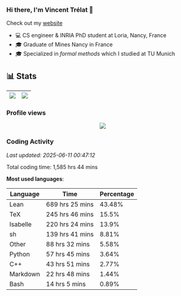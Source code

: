 ### Hi there, I'm Vincent Trélat 👋

Check out my [website](https://vtrelat.github.io)

-   💻 CS engineer & INRIA PhD student at Loria, Nancy, France
-   🎓 Graduate of Mines Nancy in France
-   🎓 Specialized in _formal methods_ which I studied at TU Munich

## 📊 **Stats**

| <img align="center" src="https://readme-stats.clckblog.space/api?username=VTrelat&show_icons=true&include_all_commits=true&theme=tokyonight&hide_border=true" /> | <img align="center" src="https://readme-stats.clckblog.space/api/top-langs/?username=VTrelat&layout=compact&theme=tokyonight&hide_border=true" /> |
| ---------------------------------------------------------------------------------------------------------------------------------------------------------------- | ------------------------------------------------------------------------------------------------------------------------------------------------- |

### Profile views

<p align="center">
 <img src="https://profile-counter.glitch.me/VTrelat/count.svg" />
</p>

<!--automations-->
### Coding Activity
_Last updated: 2025-06-11 00:47:12_

Total coding time: 1,585 hrs 44 mins

**Most used languages**:

| Language | Time | Percentage |
| ------------- | ------------- | ------------- |
| Lean | 689 hrs 25 mins | 43.48% |
| TeX | 245 hrs 46 mins | 15.5% |
| Isabelle | 220 hrs 24 mins | 13.9% |
| sh | 139 hrs 41 mins | 8.81% |
| Other | 88 hrs 32 mins | 5.58% |
| Python | 57 hrs 45 mins | 3.64% |
| C++ | 43 hrs 51 mins | 2.77% |
| Markdown | 22 hrs 48 mins | 1.44% |
| Bash | 14 hrs 5 mins | 0.89% |

